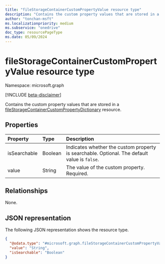 ```yaml
---
title: "fileStorageContainerCustomPropertyValue resource type"
description: "Contains the custom property values that are stored in a fileStorageContainerCustomPropertyDictionary resource."
author: "tonchan-msft"
ms.localizationpriority: medium
ms.subservice: "onedrive"
doc_type: resourcePageType
ms.date: 05/09/2024
---
```


# fileStorageContainerCustomPropertyValue resource type

Namespace: microsoft.graph

[!INCLUDE [beta-disclaimer](../../includes/beta-disclaimer.md)]


Contains the custom property values that are stored in a [fileStorageContainerCustomPropertyDictionary](../resources/filestoragecontainercustompropertydictionary.md) resource. 


## Properties
|Property|Type|Description|
|:---|:---|:---|
|isSearchable|Boolean|Indicates whether the custom property is searchable. Optional. The default value is `false`.|
|value|String|The value of the custom property. Required.|

## Relationships
None.

## JSON representation

The following JSON representation shows the resource type.

<!-- {
  "blockType": "resource",
  "@odata.type": "microsoft.graph.fileStorageContainerCustomPropertyValue"
}
-->
``` json
{
  "@odata.type": "#microsoft.graph.fileStorageContainerCustomPropertyValue",
  "value": "String",
  "isSearchable": "Boolean"
}
```

